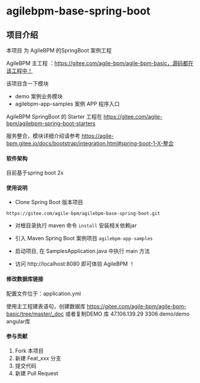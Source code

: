 # agilebpm-base-spring-boot

## 项目介绍

本项目 为  AgileBPM 的SpringBoot 案例工程

AgileBPM 主工程 ：https://gitee.com/agile-bpm/agile-bpm-basic，源码都在该工程中！

该项目含一下模块

-  demo 案例业务模块
-  agilebpm-app-samples 案例 APP 程序入口

AgileBPM SpringBoot 的 Starter 工程在 https://gitee.com/agile-bpm/agilebpm-spring-boot-starters
 
 
服务整合，模块详细介绍请参考 https://agile-bpm.gitee.io/docs/bootstrap/integration.html#spring-boot-1-X-整合


#### 软件架构

目前基于spring boot 2x


#### 使用说明
- Clone Spring Boot 版本项目
```
https://gitee.com/agile-bpm/agilebpm-base-spring-boot.git
```
- 对根目录执行 maven 命令 `install` 安装相关依赖jar

- 引入 Maven Spring Boot 案例项目  `agilebpm-app-samples`
 
- 启动项目, 在 SamplesApplication.java 中执行 main 方法

- 访问 http://localhost:8080 即可体验 AgileBPM ！


#### 修改数据库链接 
配置文件位于：application.yml

使用主工程建表语句，创建数据库  https://gitee.com/agile-bpm/agile-bpm-basic/tree/master/_doc
或者复制DEMO 库 47.106.139.29  3306 demo/demo   angular库


#### 参与贡献

1. Fork 本项目
2. 新建 Feat_xxx 分支
3. 提交代码
4. 新建 Pull Request

